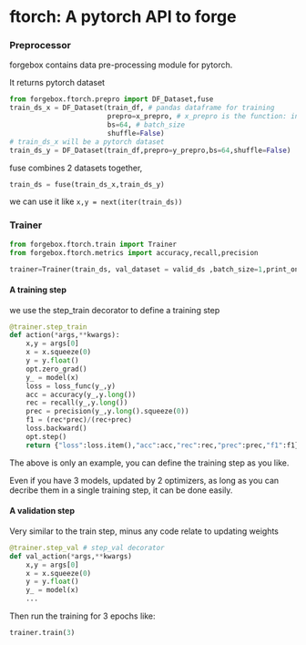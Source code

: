 # ftorch: A pytorch API to forge

### Preprocessor
forgebox contains data pre-processing module for pytorch.

It returns pytorch dataset
```python
from forgebox.ftorch.prepro import DF_Dataset,fuse
train_ds_x = DF_Dataset(train_df, # pandas dataframe for training
                        prepro=x_prepro, # x_prepro is the function: input a chunk of dataframe, return same len of data in numpy array
                        bs=64, # batch_size
                        shuffle=False)
# train_ds_x will be a pytorch dataset
train_ds_y = DF_Dataset(train_df,prepro=y_prepro,bs=64,shuffle=False)
```
fuse combines 2 datasets together,
```python
train_ds = fuse(train_ds_x,train_ds_y)
```
we can use it like ```x,y = next(iter(train_ds))```

### Trainer
```python
from forgebox.ftorch.train import Trainer
from forgebox.ftorch.metrics import accuracy,recall,precision

trainer=Trainer(train_ds, val_dataset = valid_ds ,batch_size=1,print_on=2)
```

#### A training step
we use the step_train decorator to define a training step
```python
@trainer.step_train
def action(*args,**kwargs):
    x,y = args[0]
    x = x.squeeze(0)
    y = y.float()
    opt.zero_grad()
    y_ = model(x)
    loss = loss_func(y_,y)
    acc = accuracy(y_,y.long())
    rec = recall(y_,y.long())
    prec = precision(y_,y.long().squeeze(0))
    f1 = (rec*prec)/(rec+prec)
    loss.backward()
    opt.step()
    return {"loss":loss.item(),"acc":acc,"rec":rec,"prec":prec,"f1":f1}
```
The above is only an example, you can define the training step as you like.

Even if you have 3 models, updated by 2 optimizers, as long as you can decribe them in a single training step, it can be done easily.

#### A validation step
Very similar to the train step, minus any code relate to updating weights

```python
@trainer.step_val # step_val decorator
def val_action(*args,**kwargs)
    x,y = args[0]
    x = x.squeeze(0)
    y = y.float()
    y_ = model(x)
    ...
```

Then run the training for 3 epochs like:

```python
trainer.train(3)
```